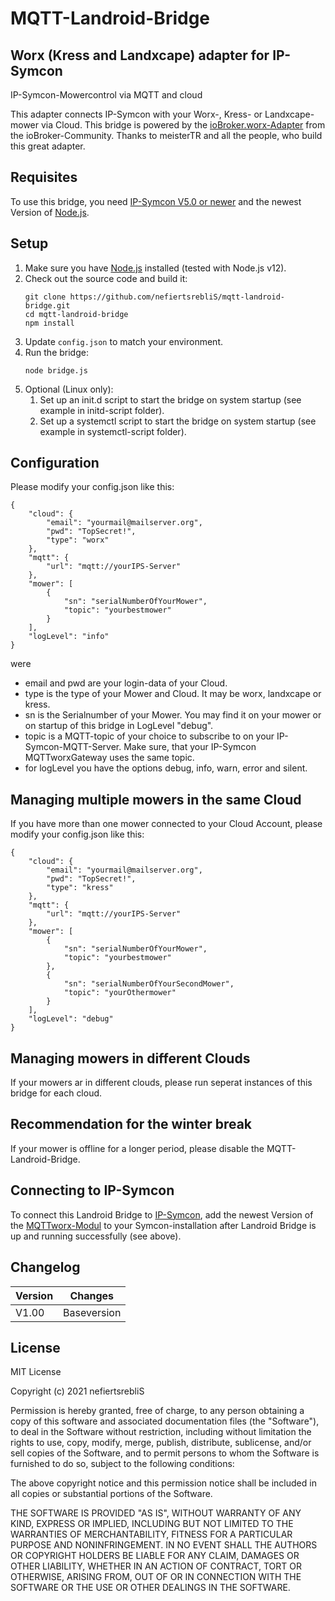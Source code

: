 # MQTT-Landroid-Bridge

## Worx (Kress and Landxcape) adapter for IP-Symcon

IP-Symcon-Mowercontrol via MQTT and cloud

This adapter connects IP-Symcon with your Worx-, Kress- or Landxcape-mower via Cloud. 
This bridge is powered by the [ioBroker.worx-Adapter](https://github.com/iobroker-community-adapters/ioBroker.worx) from the ioBroker-Community. Thanks to meisterTR and all the people, who build this great adapter.

## Requisites

To use this bridge, you need [IP-Symcon V5.0 or newer](https://www.symcon.de/) and the newest Version of [Node.js](https://nodejs.org/).

## Setup

1. Make sure you have [Node.js](https://nodejs.org) installed (tested with Node.js v12).
1. Check out the source code and build it:
    ```
    git clone https://github.com/nefiertsrebliS/mqtt-landroid-bridge.git
    cd mqtt-landroid-bridge
    npm install
    ```
1. Update ```config.json``` to match your environment.
1. Run the bridge:
    ```
    node bridge.js
    ```
1. Optional (Linux only): 
    1. Set up an init.d script to start the bridge on system startup (see example in initd-script folder).
    1. Set up a systemctl script to start the bridge on system startup (see example in systemctl-script folder).

## Configuration

Please modify your config.json like this:

```
{
	"cloud": {
	    "email": "yourmail@mailserver.org",
	    "pwd": "TopSecret!",
	    "type": "worx"
	},
	"mqtt": {
	    "url": "mqtt://yourIPS-Server"
	},
	"mower": [
		{
		    "sn": "serialNumberOfYourMower",
		    "topic": "yourbestmower"
		}
	],
    "logLevel": "info"
}
```
were
* email and pwd are your login-data of your Cloud.
* type is the type of your Mower and Cloud. It may be worx, landxcape or kress.
* sn is the Serialnumber of your Mower. You may find it on your mower or on startup of this bridge in LogLevel "debug".
* topic is a MQTT-topic of your choice to subscribe to on your IP-Symcon-MQTT-Server. Make sure, that your IP-Symcon MQTTworxGateway uses the same topic.
* for logLevel you have the options debug, info, warn, error and silent.

## Managing multiple mowers in the same Cloud

If you have more than one mower connected to your Cloud Account, please modify your config.json like this:
```
{
	"cloud": {
	    "email": "yourmail@mailserver.org",
	    "pwd": "TopSecret!",
	    "type": "kress"
	},
	"mqtt": {
	    "url": "mqtt://yourIPS-Server"
	},
	"mower": [
		{
		    "sn": "serialNumberOfYourMower",
		    "topic": "yourbestmower"
		},
		{
		    "sn": "serialNumberOfYourSecondMower",
		    "topic": "yourOthermower"
		}
	],
    "logLevel": "debug"
}
```
## Managing mowers in different Clouds

If your mowers ar in different clouds, please run seperat instances of this bridge for each cloud.

## Recommendation for the winter break

If your mower is offline for a longer period, please disable the MQTT-Landroid-Bridge.

## Connecting to IP-Symcon

To connect this Landroid Bridge to [IP-Symcon](https://www.symcon.de/), add the newest Version of the [MQTTworx-Modul](https://github.com/nefiertsrebliS/MQTTworx) to your Symcon-installation after Landroid Bridge is up and running successfully (see above).

## Changelog

| Version | Changes								|
| --------|-------------------------------------|
| V1.00   | Baseversion							|

## License

MIT License

Copyright (c) 2021 nefiertsrebliS

Permission is hereby granted, free of charge, to any person obtaining a copy
of this software and associated documentation files (the "Software"), to deal
in the Software without restriction, including without limitation the rights
to use, copy, modify, merge, publish, distribute, sublicense, and/or sell
copies of the Software, and to permit persons to whom the Software is
furnished to do so, subject to the following conditions:

The above copyright notice and this permission notice shall be included in all
copies or substantial portions of the Software.

THE SOFTWARE IS PROVIDED "AS IS", WITHOUT WARRANTY OF ANY KIND, EXPRESS OR
IMPLIED, INCLUDING BUT NOT LIMITED TO THE WARRANTIES OF MERCHANTABILITY,
FITNESS FOR A PARTICULAR PURPOSE AND NONINFRINGEMENT. IN NO EVENT SHALL THE
AUTHORS OR COPYRIGHT HOLDERS BE LIABLE FOR ANY CLAIM, DAMAGES OR OTHER
LIABILITY, WHETHER IN AN ACTION OF CONTRACT, TORT OR OTHERWISE, ARISING FROM,
OUT OF OR IN CONNECTION WITH THE SOFTWARE OR THE USE OR OTHER DEALINGS IN THE
SOFTWARE.
